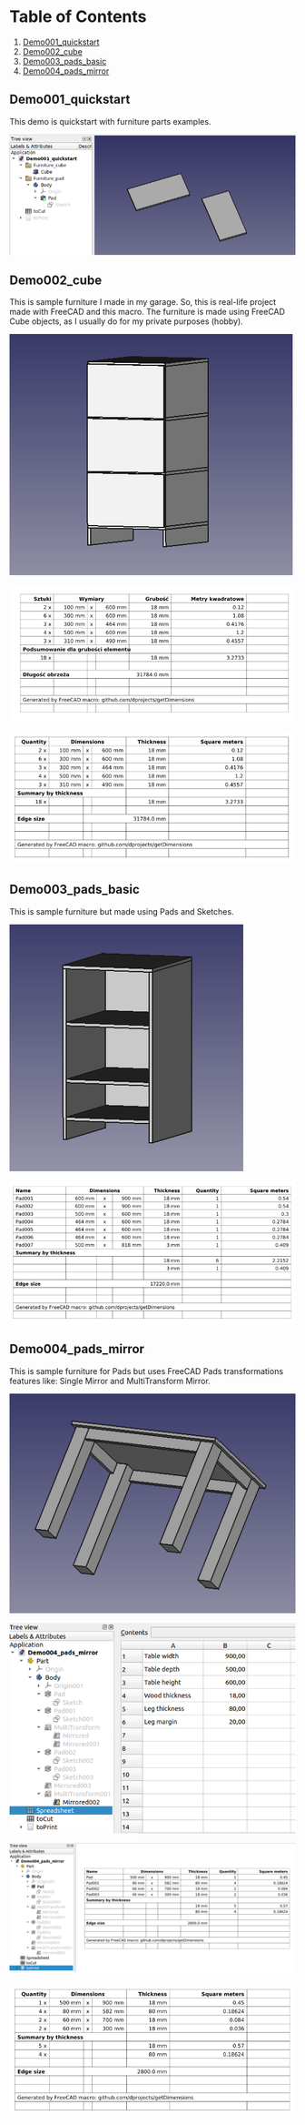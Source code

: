 # Table of Contents

1. [Demo001_quickstart](#demo001_quickstart)
2. [Demo002_cube](#demo002_cube)
3. [Demo003_pads_basic](#demo003_pads_basic)
4. [Demo004_pads_mirror](#demo004_pads_mirror)

## Demo001_quickstart

This demo is quickstart with furniture parts examples.

![Demo001](https://raw.githubusercontent.com/dprojects/getDimensions/master/Demo/Screenshots/Demo001/001.png)

## Demo002_cube

This is sample furniture I made in my garage. So, this is real-life project made with FreeCAD and this macro. The furniture is made using FreeCAD Cube objects, as I usually do for my private purposes (hobby).

![Demo002](https://raw.githubusercontent.com/dprojects/getDimensions/master/Demo/Screenshots/Demo002/001.png)

![Demo002](https://raw.githubusercontent.com/dprojects/getDimensions/master/Demo/Screenshots/Demo002/002.png)

![Demo002](https://raw.githubusercontent.com/dprojects/getDimensions/master/Demo/Screenshots/Demo002/003.png)

## Demo003_pads_basic

This is sample furniture but made using Pads and Sketches. 

![Demo003](https://raw.githubusercontent.com/dprojects/getDimensions/master/Demo/Screenshots/Demo003/001.png)

![Demo003](https://raw.githubusercontent.com/dprojects/getDimensions/master/Demo/Screenshots/Demo003/002.png)


## Demo004_pads_mirror

This is sample furniture for Pads but uses FreeCAD Pads transformations features like: Single Mirror and MultiTransform Mirror.

![Demo004](https://raw.githubusercontent.com/dprojects/getDimensions/master/Demo/Screenshots/Demo004/001.png)

![Demo004](https://raw.githubusercontent.com/dprojects/getDimensions/master/Demo/Screenshots/Demo004/002.png)

![Demo004](https://raw.githubusercontent.com/dprojects/getDimensions/master/Demo/Screenshots/Demo004/003.png)

![Demo004](https://raw.githubusercontent.com/dprojects/getDimensions/master/Demo/Screenshots/Demo004/004.png)
